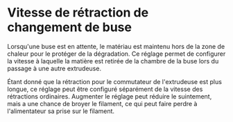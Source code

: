 Vitesse de rétraction de changement de buse
===

Lorsqu'une buse est en attente, le matériau est maintenu hors de la zone de chaleur pour le protéger de la dégradation. Ce réglage permet de configurer la vitesse à laquelle la matière est retirée de la chambre de la buse lors du passage à une autre extrudeuse.

Étant donné que la rétraction pour le commutateur de l'extrudeuse est plus longue, ce réglage peut être configuré séparément de la vitesse des rétractions ordinaires. Augmenter le réglage peut réduire le suintement, mais a une chance de broyer le filament, ce qui peut faire perdre à l'alimentateur sa prise sur le filament.
